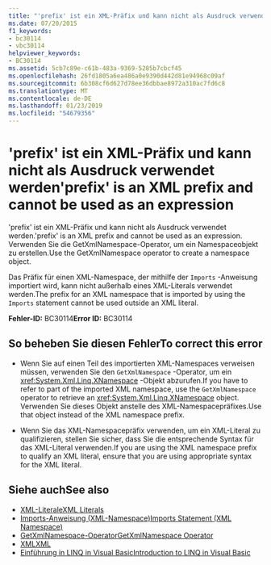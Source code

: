 ```yaml
---
title: "'prefix' ist ein XML-Präfix und kann nicht als Ausdruck verwendet werden"
ms.date: 07/20/2015
f1_keywords:
- bc30114
- vbc30114
helpviewer_keywords:
- BC30114
ms.assetid: 5cb7c89e-c61b-483a-9369-5285b7cbcf45
ms.openlocfilehash: 26fd1805a6ea486a0e9390d442d81e94968c09af
ms.sourcegitcommit: 6b308cf6d627d78ee36dbbae8972a310ac7fd6c8
ms.translationtype: MT
ms.contentlocale: de-DE
ms.lasthandoff: 01/23/2019
ms.locfileid: "54679356"
---
```

# <a name="prefix-is-an-xml-prefix-and-cannot-be-used-as-an-expression"></a><span data-ttu-id="789a1-102">'prefix' ist ein XML-Präfix und kann nicht als Ausdruck verwendet werden</span><span class="sxs-lookup"><span data-stu-id="789a1-102">'prefix' is an XML prefix and cannot be used as an expression</span></span>
<span data-ttu-id="789a1-103">'prefix' ist ein XML-Präfix und kann nicht als Ausdruck verwendet werden.</span><span class="sxs-lookup"><span data-stu-id="789a1-103">'prefix' is an XML prefix and cannot be used as an expression.</span></span> <span data-ttu-id="789a1-104">Verwenden Sie die GetXmlNamespace-Operator, um ein Namespaceobjekt zu erstellen.</span><span class="sxs-lookup"><span data-stu-id="789a1-104">Use the GetXmlNamespace operator to create a namespace object.</span></span>  
  
 <span data-ttu-id="789a1-105">Das Präfix für einen XML-Namespace, der mithilfe der `Imports` -Anweisung importiert wird, kann nicht außerhalb eines XML-Literals verwendet werden.</span><span class="sxs-lookup"><span data-stu-id="789a1-105">The prefix for an XML namespace that is imported by using the `Imports` statement cannot be used outside an XML literal.</span></span>  
  
 <span data-ttu-id="789a1-106">**Fehler-ID:** BC30114</span><span class="sxs-lookup"><span data-stu-id="789a1-106">**Error ID:** BC30114</span></span>  
  
## <a name="to-correct-this-error"></a><span data-ttu-id="789a1-107">So beheben Sie diesen Fehler</span><span class="sxs-lookup"><span data-stu-id="789a1-107">To correct this error</span></span>  
  
-   <span data-ttu-id="789a1-108">Wenn Sie auf einen Teil des importierten XML-Namespaces verweisen müssen, verwenden Sie den `GetXmlNamespace` -Operator, um ein <xref:System.Xml.Linq.XNamespace> -Objekt abzurufen.</span><span class="sxs-lookup"><span data-stu-id="789a1-108">If you have to refer to part of the imported XML namespace, use the `GetXmlNamespace` operator to retrieve an <xref:System.Xml.Linq.XNamespace> object.</span></span> <span data-ttu-id="789a1-109">Verwenden Sie dieses Objekt anstelle des XML-Namespacepräfixes.</span><span class="sxs-lookup"><span data-stu-id="789a1-109">Use that object instead of the XML namespace prefix.</span></span>  
  
-   <span data-ttu-id="789a1-110">Wenn Sie das XML-Namespacepräfix verwenden, um ein XML-Literal zu qualifizieren, stellen Sie sicher, dass Sie die entsprechende Syntax für das XML-Literal verwenden.</span><span class="sxs-lookup"><span data-stu-id="789a1-110">If you are using the XML namespace prefix to qualify an XML literal, ensure that you are using appropriate syntax for the XML literal.</span></span>  
  
## <a name="see-also"></a><span data-ttu-id="789a1-111">Siehe auch</span><span class="sxs-lookup"><span data-stu-id="789a1-111">See also</span></span>
- [<span data-ttu-id="789a1-112">XML-Literale</span><span class="sxs-lookup"><span data-stu-id="789a1-112">XML Literals</span></span>](../../visual-basic/language-reference/xml-literals/index.md)
- [<span data-ttu-id="789a1-113">Imports-Anweisung (XML-Namespace)</span><span class="sxs-lookup"><span data-stu-id="789a1-113">Imports Statement (XML Namespace)</span></span>](../../visual-basic/language-reference/statements/imports-statement-xml-namespace.md)
- [<span data-ttu-id="789a1-114">GetXmlNamespace-Operator</span><span class="sxs-lookup"><span data-stu-id="789a1-114">GetXmlNamespace Operator</span></span>](../../visual-basic/language-reference/operators/getxmlnamespace-operator.md)
- [<span data-ttu-id="789a1-115">XML</span><span class="sxs-lookup"><span data-stu-id="789a1-115">XML</span></span>](../../visual-basic/programming-guide/language-features/xml/index.md)
- [<span data-ttu-id="789a1-116">Einführung in LINQ in Visual Basic</span><span class="sxs-lookup"><span data-stu-id="789a1-116">Introduction to LINQ in Visual Basic</span></span>](../../visual-basic/programming-guide/language-features/linq/introduction-to-linq.md)
